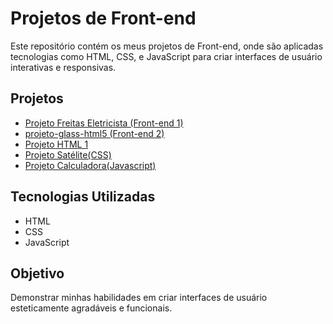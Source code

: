 # Projetos de Front-end

Este repositório contém os meus projetos de Front-end, onde são aplicadas tecnologias como HTML, CSS, e JavaScript para criar interfaces de usuário interativas e responsivas.

## Projetos
- [Projeto Freitas Eletricista (Front-end 1)](https://github.com/FelixFreitasJr/Projeto-Freitas-eletricista)
- [projeto-glass-html5 (Front-end 2)](https://github.com/FelixFreitasJr/projeto-glass-html5) 
- [Projeto HTML 1](https://github.com/felixfreitasjr/projeto-html1) 
- [Projeto Satélite(CSS)](https://github.com/FelixFreitasJr/satelite) 
- [Projeto Calculadora(Javascript)](https://github.com/FelixFreitasjr/calculadora)

## Tecnologias Utilizadas
- HTML
- CSS
- JavaScript

## Objetivo
Demonstrar minhas habilidades em criar interfaces de usuário esteticamente agradáveis e funcionais.

